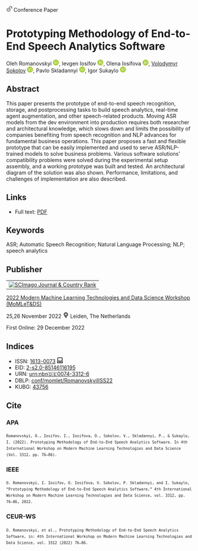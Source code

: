 <img src="/icons/unlock.svg" width="16" height="16"> Conference Paper

# Prototyping Methodology of End-to-End Speech Analytics Software

Oleh Romanovskyi <a href="https://orcid.org/0000-0003-3420-5621" target="_blank"><img src="/icons/orcid.svg" width="16" height="16"></a>,
Ievgen Iosifov <a href="https://orcid.org/0000-0001-6203-9945" target="_blank"><img src="/icons/orcid.svg" width="16" height="16"></a>,
Olena Iosifova <a href="https://orcid.org/0000-0001-6507-0761" target="_blank"><img src="/icons/orcid.svg" width="16" height="16"></a>,
<a href="/">Volodymyr Sokolov</a> <a href="https://orcid.org/0000-0002-9349-7946" target="_blank"><img src="/icons/orcid.svg" width="16" height="16"></a>,
Pavlo Skladannyi <a href="https://orcid.org/0000-0002-7775-6039" target="_blank"><img src="/icons/orcid.svg" width="16" height="16"></a>,
Igor Sukaylo <a href="https://orcid.org/0000-0003-1608-3149" target="_blank"><img src="/icons/orcid.svg" width="16" height="16"></a>

## Abstract

This paper presents the prototype of end-to-end speech recognition, storage, and postprocessing tasks to build speech analytics, real-time agent augmentation, and other speech-related products. Moving ASR models from the dev environment into production requires both researcher and architectural knowledge, which slows down and limits the possibility of companies benefiting from speech recognition and NLP advances for fundamental business operations. This paper proposes a fast and flexible prototype that can be easily implemented and used to serve ASR/NLP-trained models to solve business problems. Various software solutions’ compatibility problems were solved during the experimental setup assembly, and a working prototype was built and tested. An architectural diagram of the solution was also shown. Performance, limitations, and challenges of implementation are also described.

## Links

* Full text: [PDF](https://ceur-ws.org/Vol-3312/paper6.pdf)

## Keywords

ASR; Automatic Speech Recognition; Natural Language Processing; NLP; speech analytics

## Publisher

<table>
<tr>
<td>
<a href="https://www.scimagojr.com/journalsearch.php?q=21100218356&amp;tip=sid&amp;exact=no" title="SCImago Journal &amp; Country Rank"><img border="0" src="https://www.scimagojr.com/journal_img.php?id=21100218356" alt="SCImago Journal &amp; Country Rank"  /></a>
</td>
</tr>
</table>

[2022 Modern Machine Learning Technologies and Data Science Workshop (MoMLeT&DS)](https://ceur-ws.org/Vol-3312/)

25,26 November 2022 <img src="/icons/location-pin.svg" width="16" height="16"> Leiden, The Netherlands

First Online: 29 December 2022

## Indices

* ISSN: [1613-0073](https://portal.issn.org/resource/ISSN/1613-0073) <img src="/icons/online.svg" width="16" height="16">
* EID: [2-s2.0-85146116195](http://www.scopus.com/record/display.url?origin=inward&eid=2-s2.0-85146116195)
* URN: [urn:nbn:de:0074-3312-6](https://nbn-resolving.org/xml/urn:nbn:de:0074-3312-6)
* DBLP: [conf/momlet/RomanovskyiIISS22](https://dblp.org/rec/conf/momlet/RomanovskyiIISS22)
* KUBG: [43756](http://elibrary.kubg.edu.ua/id/eprint/43202/)

## Cite

### APA

<small>`Romanovskyi, O., Iosifov, I., Iosifova, O., Sokolov, V., Skladannyi, P., & Sukaylo, I. (2022). Prototyping Methodology of End-to-End Speech Analytics Software. In 4th International Workshop on Modern Machine Learning Technologies and Data Science (Vol. 3312, pp. 76–86).`</small>

### IEEE

<small>`O. Romanovskyi, I. Iosifov, O. Iosifova, V. Sokolov, P. Skladannyi, and I. Sukaylo, “Prototyping Methodology of End-to-End Speech Analytics Software,” 4th International Workshop on Modern Machine Learning Technologies and Data Science, vol. 3312, pp. 76–86, 2022.`</small>

### CEUR-WS

<small>`O. Romanovskyi, et al., Prototyping Methodology of End-to-End Speech Analytics Software, in: 4th International Workshop on Modern Machine Learning Technologies and Data Science, vol. 3312 (2022) 76–86.`</small>